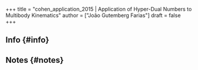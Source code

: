 +++
title = "cohen_application_2015 | Application of Hyper-Dual Numbers to Multibody Kinematics"
author = ["João Gutemberg Farias"]
draft = false
+++

## Info {#info}


## Notes {#notes}
